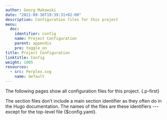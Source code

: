 ```yaml
---
author: Georg Makowski
date: "2021-09-16T19:39:31+02:00"
description: Configuration files for this project
menu:
  doc:
    identifier: config
    name: Project Configuration
    parent: appendix
    pre: toggle_on
title: Project Configuration
linktitle: Config
weight: 1005
resources:
  - src: Perplex.svg
    name: default
---
```


The following pages show all configuration files for this project.
{.p-first} <!--more-->

The section files don’t include a main section identifier as they often do in the Hugo documentation. The names of the files are these identifiers --- except for the top-level file {$config.yaml}.
